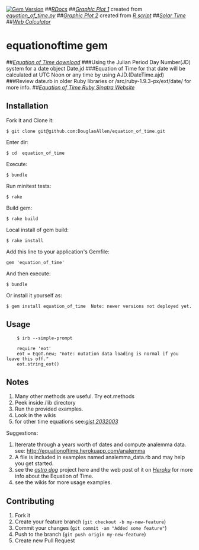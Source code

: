 [![Gem Version](https://badge.fury.io/rb/equationoftime.png)](http://badge.fury.io/rb/equationoftime)
##[*RDocs*](http://rubydoc.info/gems/equationoftime/2.3.8/frames)
##[*Graphic Plot 1*](https://github.com/DouglasAllen/equationoftime-2.3.8/blob/master/examples/figure_1.jpg) created from [*equation_of_time.py*](https://bitbucket.org/cmcqueen1975/sundials/src/26a0f54a7c18fc3b54a3a4cff4f79192fcef1a91/equation_of_time.py?at=default)
##[*Graphic Plot 2*](https://github.com/DouglasAllen/equationoftime-2.3.8/blob/master/examples/Equation_of_Time.jpg) created from [*R script*](http://en.wikipedia.org/wiki/File:Zeitgleichung.png)
##[*Solar Time*](http://www.maa.mhn.de/Scholar/times.html#solar)
##[*Web Calculator*](http://www.nature1st.net/bogan/astro/time/jsjdetst.html)
# equationoftime gem
##[*Equation of Time download*](https://rubygems.org/gems/equationoftime)
###Using the Julian Period Day Number(JD) system for a date object Date.jd 
###Equation of Time for that date will be calculated at UTC Noon or any time by using AJD.(DateTime.ajd) 
###Review date.rb in older Ruby libraries or /src/ruby-1.9.3-px/ext/date/ for more info. 
##[*Equation of Time Ruby Sinatra Website*](http://equationoftime.herokuapp.com/)
## Installation    
 
Fork it and Clone it:

	$ git clone git@github.com:DouglasAllen/equation_of_time.git
   
Enter dir:

	$ cd  equation_of_time

Execute:

	$ bundle

Run minitest tests:

	$ rake

Build gem:

	$ rake build    

Local install of gem build:
 
	$ rake install


Add this line to your application's Gemfile:

	gem 'equation_of_time'

And then execute:

	$ bundle

Or install it yourself as:

	$ gem install equation_of_time  Note: newer versions not deployed yet.

## Usage

        $ irb --simple-prompt

        require 'eot'
        eot = EqoT.new; "note: nutation data loading is normal if you leave this off."
        eot.string_eot()


## Notes

1. Many other methods are useful. Try eot.methods
2. Peek inside /lib directory 
3. Run the provided examples.
4. Look in the wikis
5. for other time equations see:[*gist 2032003*](https://gist.github.com/2032003)


Suggestions:

1. Itererate through a years worth of dates and compute analemma data. see: http://equationoftime.herokuapp.com/analemma
2. A file is included in examples named analemma_data.rb and may help you get started.
3. see the [*astro dog*](https://github.com/DouglasAllen/Sinatra-projects/tree/master/astro_dog) project here and the web post of it on [*Heroku*](http://equationoftime.herokuapp.com/) for more info about the Equation of Time.
4. see the wikis for more usage examples.

## Contributing

1. Fork it
2. Create your feature branch (`git checkout -b my-new-feature`)
3. Commit your changes (`git commit -am "Added some feature"`)
4. Push to the branch (`git push origin my-new-feature`)
5. Create new Pull Request
 
